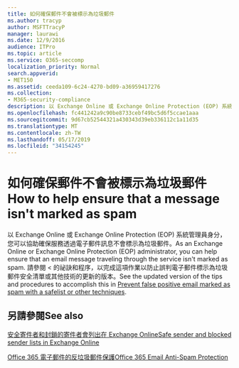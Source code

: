```yaml
---
title: 如何確保郵件不會被標示為垃圾郵件
ms.author: tracyp
author: MSFTTracyP
manager: laurawi
ms.date: 12/9/2016
audience: ITPro
ms.topic: article
ms.service: O365-seccomp
localization_priority: Normal
search.appverid:
- MET150
ms.assetid: ceeda109-6c24-4270-bd09-a36959417276
ms.collection:
- M365-security-compliance
description: 以 Exchange Online 或 Exchange Online Protection (EOP) 系統管理員身分，您可以協助確保服務透過電子郵件訊息不會標示為垃圾郵件。 請參閱 < 的祕訣和程序，以完成這項作業以防止誤判電子郵件標示為垃圾郵件安全清單或其他技術的更新的版本。
ms.openlocfilehash: fc441242a9c90be8733cebf49bc5d6f5ccae1aaa
ms.sourcegitcommit: 9d67cb52544321a430343d39eb336112c1a11d35
ms.translationtype: MT
ms.contentlocale: zh-TW
ms.lasthandoff: 05/17/2019
ms.locfileid: "34154245"
---
```

# <a name="how-to-help-ensure-that-a-message-isnt-marked-as-spam"></a><span data-ttu-id="15479-104">如何確保郵件不會被標示為垃圾郵件</span><span class="sxs-lookup"><span data-stu-id="15479-104">How to help ensure that a message isn't marked as spam</span></span>

<span data-ttu-id="15479-105">以 Exchange Online 或 Exchange Online Protection (EOP) 系統管理員身分，您可以協助確保服務透過電子郵件訊息不會標示為垃圾郵件。</span><span class="sxs-lookup"><span data-stu-id="15479-105">As an Exchange Online or Exchange Online Protection (EOP) administrator, you can help ensure that an email message traveling through the service isn't marked as spam.</span></span> <span data-ttu-id="15479-106">請參閱 < 的祕訣和程序，以完成這項作業以<b0>防止誤判電子郵件標示為垃圾郵件安全清單或其他技術</b0>的更新的版本。</span><span class="sxs-lookup"><span data-stu-id="15479-106">See the updated version of the tips and procedures to accomplish this in [Prevent false positive email marked as spam with a safelist or other techniques](https://go.microsoft.com/fwlink/p/?LinkID=534224).</span></span> 
  
## <a name="see-also"></a><span data-ttu-id="15479-107">另請參閱</span><span class="sxs-lookup"><span data-stu-id="15479-107">See also</span></span>

[<span data-ttu-id="15479-108">安全寄件者和封鎖的寄件者會列出在 Exchange Online</span><span class="sxs-lookup"><span data-stu-id="15479-108">Safe sender and blocked sender lists in Exchange Online</span></span>](safe-sender-and-blocked-sender-lists-faq.md)

[<span data-ttu-id="15479-109">Office 365 電子郵件的反垃圾郵件保護</span><span class="sxs-lookup"><span data-stu-id="15479-109">Office 365 Email Anti-Spam Protection</span></span>](https://support.office.com/article/Office-365-Email-Anti-Spam-Protection-6a601501-a6a8-4559-b2e7-56b59c96a586)

